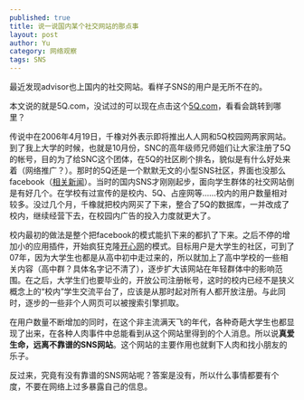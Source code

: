 ```yaml
--- 
published: true
title: 说一说国内某个社交网站的那点事
layout: post
author: Yu
category: 网络观察
tags: SNS
---
```

最近发现advisor也上国内的社交网站。看样子SNS的用户是无所不在的。


本文说的就是5Q.com，没试过的可以现在点击这个[5Q.com](http://5Q.com "5Q.com")，看看会跳转到哪里？


传说中在2006年4月19日，千橡对外表示即将推出人人网和5Q校园网两家网站。到了我上大学的时候，也就是10月份，SNC的高年级师兄师姐们让大家注册了5Q的帐号，目的为了给SNC这个团体，在5Q的社区刷个排名，貌似是有什么好处来着（网络推广？）。那时的5Q还是一个默默无文的小型SNS社区，界面也没那么facebook（[相关新闻](http://soft.yesky.com/347/2431347.shtml "叙写校园新传奇——5Q.com校友录2.0")）。当时的国内SNS才刚刚起步，面向学生群体的社交网站倒是有好几个。在学校有过宣传的是校内、5Q、占座网等……校内的用户数量相对较多。没过几个月，千橡就把校内网买了下来，整合了5Q的数据库，一并改成了校内，继续经营下去，在校园内广告的投入力度就更大了。


校内最初的做法是整个把facebook的模式能扒下来的都扒了下来。之后不停的增加小的应用插件，开始疯狂克隆[开心网](http://kaixin001.com "开心网")的模式。目标用户是大学生的社区，可到了07年，因为大学生也都是从高中初中走过来的，所以就加上了高中学校的一些相关内容（高中群？具体名字记不清了），逐步扩大该网站在年轻群体中的影响范围。在之后，大学生们也要毕业的，开放公司注册帐号，这时的校内已经不是狭义概念上的“校内”学生交流平台了，应该是从那时起对所有人都开放注册。与此同时，逐步的一些非个人网页可以被搜索引擎抓取。


在用户数量不断增加的同时，在这个非主流满天飞的年代，各种奇葩大学生也都显现了出来，在各种人肉事件中总能看到从这个网站里得到的个人消息。所以说**真爱生命，远离不靠谱的SNS网站**。这个网站的主要作用也就剩下人肉和找小朋友的乐子。


反过来，究竟有没有靠谱的SNS网站呢？答案是没有，所以什么事情都要有个度，不要在网络上过多暴露自己的信息。
